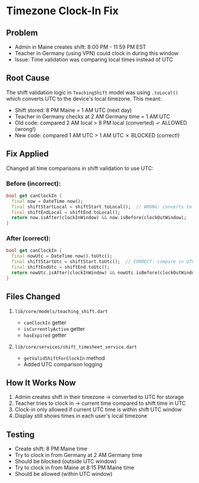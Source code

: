# Timezone Clock-In Fix

## Problem
- Admin in Maine creates shift: 8:00 PM - 11:59 PM EST
- Teacher in Germany (using VPN) could clock in during this window
- Issue: Time validation was comparing local times instead of UTC

## Root Cause
The shift validation logic in `TeachingShift` model was using `.toLocal()` which converts UTC to the device's local timezone. This meant:
- Shift stored: 8 PM Maine = 1 AM UTC (next day)
- Teacher in Germany checks at 2 AM Germany time = 1 AM UTC
- Old code: compared 2 AM local > 8 PM local (converted) ✓ ALLOWED (wrong!)
- New code: compared 1 AM UTC > 1 AM UTC ✗ BLOCKED (correct!)

## Fix Applied
Changed all time comparisons in shift validation to use UTC:

### Before (incorrect):
```dart
bool get canClockIn {
  final now = DateTime.now();
  final shiftStartLocal = shiftStart.toLocal();  // WRONG: converts to device timezone
  final shiftEndLocal = shiftEnd.toLocal();
  return now.isAfter(clockInWindow) && now.isBefore(clockOutWindow);
}
```

### After (correct):
```dart
bool get canClockIn {
  final nowUtc = DateTime.now().toUtc();
  final shiftStartUtc = shiftStart.toUtc();  // CORRECT: compare in UTC
  final shiftEndUtc = shiftEnd.toUtc();
  return nowUtc.isAfter(clockInWindow) && nowUtc.isBefore(clockOutWindow);
}
```

## Files Changed
1. `lib/core/models/teaching_shift.dart`
   - `canClockIn` getter
   - `isCurrentlyActive` getter  
   - `hasExpired` getter

2. `lib/core/services/shift_timesheet_service.dart`
   - `getValidShiftForClockIn` method
   - Added UTC comparison logging

## How It Works Now
1. Admin creates shift in their timezone → converted to UTC for storage
2. Teacher tries to clock in → current time compared to shift time in UTC
3. Clock-in only allowed if current UTC time is within shift UTC window
4. Display still shows times in each user's local timezone

## Testing
- Create shift: 8 PM Maine time
- Try to clock in from Germany at 2 AM Germany time
- Should be blocked (outside UTC window)
- Try to clock in from Maine at 8:15 PM Maine time  
- Should be allowed (within UTC window)
